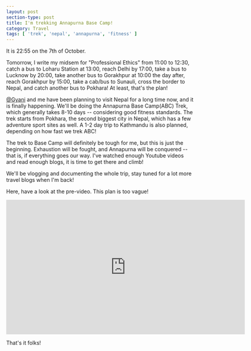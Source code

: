 ```yaml
---
layout: post
section-type: post
title: I'm trekking Annapurna Base Camp!
category: Travel
tags: [ 'trek', 'nepal', 'annapurna', 'fitness' ]
---
```


It is 22:55 on the 7th of October. 

Tomorrow, I write my midsem for "Professional Ethics" from 11:00 to 12:30, catch a bus to Loharu Station at 13:00, reach Delhi by 17:00, take a bus to Lucknow by 20:00, take another bus to Gorakhpur at 10:00 the day after, reach Gorakhpur by 15:00, take a cab/bus to Sunauli, cross the border to Nepal, and catch another bus to Pokhara! At least, that's the plan!

[@Gyani](https://www.facebook.com/iownfb) and me have been planning to visit Nepal for a long time now, and it is finally happening. We'll be doing the Annapurna Base Camp(ABC) Trek, which generally takes 8-10 days -- considering good fitness standards. The trek starts from Pokhara, the second biggest city in Nepal, which has a few adventure sport sites as well. A 1-2 day trip to Kathmandu is also planned, depending on how fast we trek ABC! 

The trek to Base Camp will definitely be tough for me, but this is just the beginning. Exhaustion will be fought, and Annapurna will be conquered -- that is, if everything goes our way. I've watched enough Youtube videos and read enough blogs, it is time to get there and climb!

We'll be vlogging and documenting the whole trip, stay tuned for a lot more travel blogs when I'm back!

Here, have a look at the pre-video. This plan is too vague!

<iframe width="640" height="360" src="https://www.youtube.com/embed/jEQqMpY7B0M" frameborder="0" allowfullscreen></iframe> 

That's it folks!